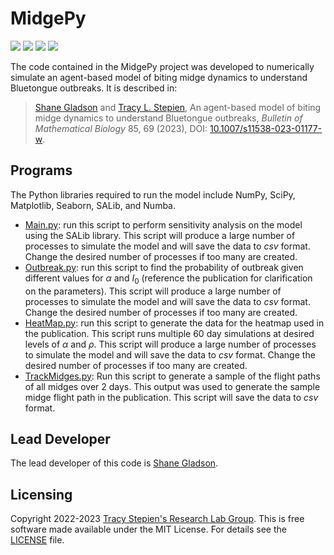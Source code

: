 # MidgePy

<a href="https://github.com/stepien-lab/MidgePy/"><img src="https://img.shields.io/badge/GitHub-stepien--lab/MidgePy-blue" /></a> <a href="https://doi.org/10.1007/s11538-023-01177-w"><img src="https://img.shields.io/badge/doi-10.1007%2Fs11538--023--01177--w-orange" /></a> <a href="https://doi.org/10.1101/2022.09.26.509502"><img src="https://img.shields.io/badge/bioRxiv-2022.09.26.509502-orange" /></a> <a href="LICENSE"><img src="https://img.shields.io/badge/license-MIT-blue.svg" /></a>

The code contained in the MidgePy project was developed to numerically simulate an agent-based model of biting midge dynamics to understand Bluetongue outbreaks. It is described in:
>[Shane Gladson](https://github.com/shanegladson) and [Tracy L. Stepien](https://github.com/tstepien/), An agent-based model of biting midge dynamics to understand Bluetongue outbreaks, _Bulletin of Mathematical Biology_ 85, 69 (2023), DOI: [10.1007/s11538-023-01177-w](https://doi.org/10.1007/s11538-023-01177-w).

## Programs
The Python libraries required to run the model include NumPy, SciPy, Matplotlib, Seaborn, SALib, and Numba.
+ [Main.py](Main.py): run this script to perform sensitivity analysis on the model using the SALib library. This script will produce a large number of processes to simulate the model and will save the data to <i>csv</i> format. Change the desired number of processes if too many are created.
+ [Outbreak.py](Outbreak.py): run this script to find the probability of outbreak given different values for $\alpha$ and $I_0$ (reference the publication for clarification on the parameters). This script will produce a large number of processes to simulate the model and will save the data to <i>csv</i> format. Change the desired number of processes if too many are created.
+ [HeatMap.py](HeatMap.py): run this script to generate the data for the heatmap used in the publication. This script runs multiple 60 day simulations at desired levels of $\alpha$ and $\rho$. This script will produce a large number of processes to simulate the model and will save the data to <i>csv</i> format. Change the desired number of processes if too many are created.
+ [TrackMidges.py](TrackMidges.py): Run this script to generate a sample of the flight paths of all midges over 2 days. This output was used to generate the sample midge flight path in the publication. This script will save the data to <i>csv</i> format.

## Lead Developer
The lead developer of this code is [Shane Gladson](https://github.com/shanegladson).

## Licensing
Copyright 2022-2023 [Tracy Stepien's Research Lab Group](https://github.com/stepien-lab/). This is free software made available under the MIT License. For details see the [LICENSE](LICENSE) file.
